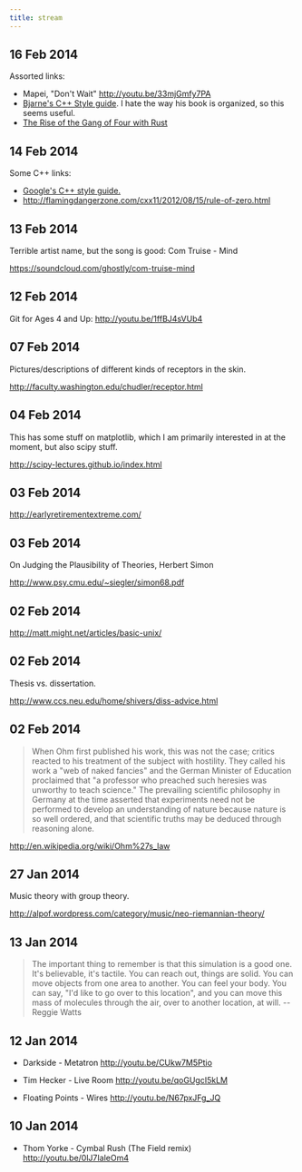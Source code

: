 ```yaml
---
title: stream
---
```

## 16 Feb 2014

Assorted links:

 - Mapei, "Don't Wait" <http://youtu.be/33mjGmfy7PA>
 - [Bjarne's C++ Style guide](http://www.stroustrup.com/bs_faq2.html#finally). I hate the way his book is organized, so this seems useful.
 - [The Rise of the Gang of Four with Rust](http://joshldavis.com/2013/06/16/the-rise-of-the-gang-of-four-with-rust/)

## 14 Feb 2014

Some C++ links:

 - [Google's C++ style guide.](http://google-styleguide.googlecode.com/svn/trunk/cppguide.xml)
 - <http://flamingdangerzone.com/cxx11/2012/08/15/rule-of-zero.html>

## 13 Feb 2014

Terrible artist name, but the song is good: Com Truise - Mind

<https://soundcloud.com/ghostly/com-truise-mind>

## 12 Feb 2014

Git for Ages 4 and Up:
<http://youtu.be/1ffBJ4sVUb4>

## 07 Feb 2014
Pictures/descriptions of different kinds of receptors in the skin.

<http://faculty.washington.edu/chudler/receptor.html>

## 04 Feb 2014
This has some stuff on matplotlib, which I am primarily interested in at the moment, but also scipy stuff.

<http://scipy-lectures.github.io/index.html>

## 03 Feb 2014

<http://earlyretirementextreme.com/>

## 03 Feb 2014

On Judging the Plausibility of Theories, Herbert Simon

<http://www.psy.cmu.edu/~siegler/simon68.pdf>

## 02 Feb 2014

<http://matt.might.net/articles/basic-unix/>

## 02 Feb 2014

Thesis vs. dissertation.

<http://www.ccs.neu.edu/home/shivers/diss-advice.html>


## 02 Feb 2014
 > When Ohm first published his work, this was not the case; critics reacted to his treatment of the subject with hostility. They called his work a "web of naked fancies" and the German Minister of Education proclaimed that "a professor who preached such heresies was unworthy to teach science." The prevailing scientific philosophy in Germany at the time asserted that experiments need not be performed to develop an understanding of nature because nature is so well ordered, and that scientific truths may be deduced through reasoning alone.

<http://en.wikipedia.org/wiki/Ohm%27s_law>

## 27 Jan 2014
Music theory with group theory.

<http://alpof.wordpress.com/category/music/neo-riemannian-theory/>

## 13 Jan 2014

 > The important thing to remember is that this simulation is a good one. It's believable, it's tactile. You can reach out, things are solid. You can move objects from one area to another. You can feel your body. You can say, "I'd like to go over to this location", and you can move this mass of molecules through the air, over to another location, at will.
 -- Reggie Watts

## 12 Jan 2014
 - Darkside - Metatron
   <http://youtu.be/CUkw7M5Ptio>

 - Tim Hecker - Live Room
   <http://youtu.be/qoGUgcI5kLM>

 - Floating Points - Wires
   <http://youtu.be/N67pxJFg_JQ>

## 10 Jan 2014
 - Thom Yorke - Cymbal Rush (The Field remix)
   <http://youtu.be/0lJ7IaleOm4>
